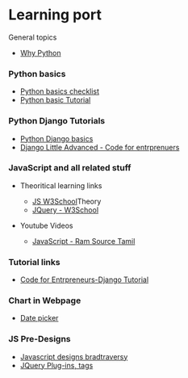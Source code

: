 # Learning port
General topics
- [Why Python]()

### Python basics
- [Python basics checklist](https://github.com/vigneshbharathi68/Study_Purspose/blob/main/PYTHONCHECKLIST.md)
- [Python basic Tutorial](https://www.youtube.com/watch?v=QXeEoD0pB3E&list=PLsyeobzWxl7poL9JTVyndKe62ieoN-MZ3)

### Python Django Tutorials

- [Python Django basics](https://www.youtube.com/watch?v=SIyxjRJ8VNY&list=PLsyeobzWxl7r2ukVgTqIQcl-1T0C2mzau)
- [Django Little Advanced - Code for entrprenuers](https://www.youtube.com/watch?v=-oQvMHpKkms&t=10652s)

### JavaScript and all related stuff

- Theoritical learning links
    - [JS W3School](https://www.w3schools.com/js/default.asp)Theory
    - [JQuery - W3School](https://www.w3schools.com/jquery/default.asp)

- Youtube Videos
    - [JavaScript - Ram Source Tamil](https://www.youtube.com/playlist?list=PLFIUfkm8gifnKK4P0PjWGg7SOgYoRL958)

### Tutorial links
- [Code for Entrpreneurs-Django Tutorial](https://www.codingforentrepreneurs.com/projects)

### Chart in Webpage
- [Date picker](https://fengyuanchen.github.io/datepicker/)

### JS Pre-Designs
- [Javascript designs bradtraversy](https://github.com/bradtraversy)
- [JQuery Plug-ins, tags](https://plugins.jquery.com/tag/input/)

